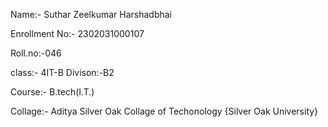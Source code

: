 Name:- Suthar Zeelkumar Harshadbhai

Enrollment No:- 2302031000107

Roll.no:-046

class:- 4IT-B   Divison:-B2

Course:- B.tech(I.T.)

Collage:- Aditya Silver Oak Collage of Techonology {Silver Oak University}
